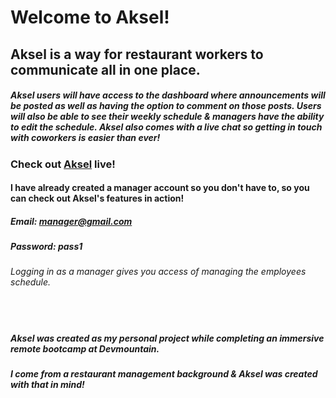 # Welcome to Aksel!

## Aksel is a way for restaurant workers to communicate all in one place.

##### *Aksel users will have access to the dashboard where announcements will be posted as well as having the option to comment on those posts. Users will also be able to see their weekly schedule & managers have the ability to edit the schedule. Aksel also comes with a live chat so getting in touch with coworkers is easier than ever!*

### Check out [Aksel](www.akselpro.dev) live!

#### I have already created a manager account so you don't have to, so you can check out Aksel's features in action!

##### Email: manager@gmail.com
##### Password: pass1

###### *Logging in as a manager gives you access of managing the employees schedule.*

### <br />

##### Aksel was created as my personal project while completing an immersive remote bootcamp at Devmountain.

##### I come from a restaurant management background & Aksel was created with that in mind!
